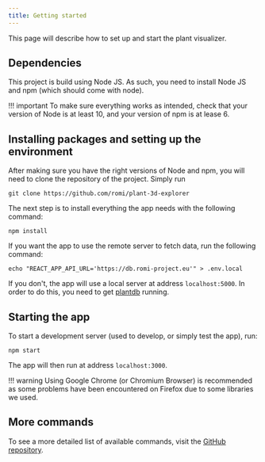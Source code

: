 ```yaml
---
title: Getting started
---
```


This page will describe how to set up and start the plant visualizer.

## Dependencies

This project is build using Node JS. As such, you need to install Node JS and npm (which should come with node).

!!! important To make sure everything works as intended, check that your version of Node is at least 10, and your version of npm is at lease 6.

## Installing packages and setting up the environment

After making sure you have the right versions of Node and npm, you will need to clone the repository of the project. Simply run

```
git clone https://github.com/romi/plant-3d-explorer
```

The next step is to install everything the app needs with the following command:

```
npm install
```

If you want the app to use the remote server to fetch data, run the following command:

```
echo "REACT_APP_API_URL='https://db.romi-project.eu'" > .env.local
```

If you don't, the app will use a local server at address `localhost:5000`. In order to do this, you need to get
[plantdb](https://github.com/romi/plantdb) running.

## Starting the app

To start a development server (used to develop, or simply test the app), run:

```
npm start
```

The app will then run at address `localhost:3000`.

!!! warning Using Google Chrome (or Chromium Browser) is recommended as some problems have been encountered on Firefox due to some libraries we used.

## More commands

To see a more detailed list of available commands, visit the
[GitHub repository](https://github.com/romi/plant-3d-explorer).